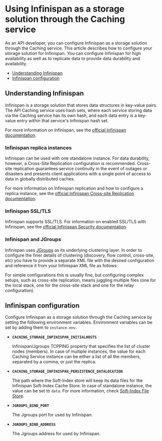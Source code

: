 # Using Infinispan as a storage solution through the Caching service

As an API developer, you can configure Infinispan as a storage solution through the Caching service. This article describes how to configure your storage solution for Infinispan.
You can configure Infinispan for high availability as well as to replicate data to provide data durability and availability.

- [Understanding Infinispan](#understanding-infinispan)
- [Infinispan configuration](#infinispan-configuration)

## Understanding Infinispan

Infinispan is a storage solution that stores data structures in key-value pairs. The API Caching service uses hash sets, where each
service storing data via the Caching service has its own hash, and each data entry is a key-value entry within that service's Infinispan hash set.

For more information on Infinispan, see the [official Infinispan documentation](https://infinispan.org/documentation/).

### Infinispan replica instances

Infinispan can be used with one standalone instance. For data durability, however, a Cross-Site Replication configuration is recommended.
Cross-site replication guarantees service continuity in the event of outages or disasters and presents client applications with a single point of access to data in globally distributed caches.

For more information on Infinispan replication and how to configure a replica instance, see the [official Infinispan Cross-site Replication documentation](https://infinispan.org/docs/stable/titles/xsite/xsite.html).

### Infinispan SSL/TLS

Infinispan supports SSL/TLS. For information on enabled SSL/TLS with Infinispan, see the [official Infinispan Security documentation](https://infinispan.org/docs/stable/titles/security/security.html#secure-cluster-transport).

### Infinispan and JGroups

Infinispan uses [JGroups](http://www.jgroups.org/) as its underlying clustering layer. In order to configure the finer details of clustering (discovery, flow control, cross-site, etc) you have to provide a separate XML file with the desired configuration and reference it from your Infinispan XML file as follows:

For simple configurations this is usually fine, but configuring complex setups, such as cross-site replication, means juggling multiple files (one for the local stack, one for the cross-site stack and one for the relay configuration).

## Infinispan configuration

Configure Infinispan as a storage solution through the Caching service by setting the following environment variables. Environment variables can be set by adding them to `instance.env`.
 
* **`CACHING_STORAGE_INFINISPAN_INITIALHOSTS`**

  Infinispan/Jgroups TCPPING property that specifies the list of cluster nodes (members). In case of multiple instances, the value for each Caching Service instance can be 
  either a list of all the members, separated by a comma, or just the replica.

* **`CACHING_STORAGE_INFINISPAN_PERSISTENCE_DATALOCATION`**

  The path where the Soft-Index store will keep its data files for the Infinispan Soft-Index Cache Store. 
  In case of standalone instance, the value can be set to `data`. For more information, check [Soft-Index File Store](https://infinispan.org/blog/2014/10/31/soft-index-file-store).

* **`JGROUPS_BIND_PORT`**

  The Jgroups port for used by Infinispan.

* **`JGROUPS_BIND_ADDRESS`**

  The Jgroups address for used by Infinispan.

  
